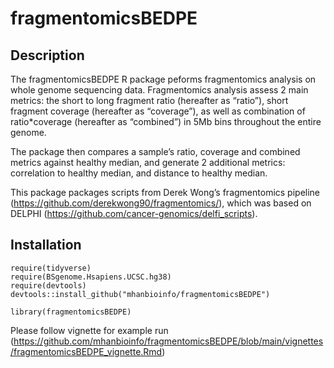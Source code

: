 # fragmentomicsBEDPE

## Description

The fragmentomicsBEDPE R package peforms fragmentomics analysis on whole genome sequencing data. Fragmentomics analysis assess 2 main metrics: the short to long fragment ratio (hereafter as “ratio”), short fragment coverage (hereafter as “coverage”), as well as combination of ratio*coverage (hereafter as “combined”) in 5Mb bins throughout the entire genome.

The package then compares a sample’s ratio, coverage and combined metrics against healthy median, and generate 2 additional metrics: correlation to healthy median, and distance to healthy median.

This package packages scripts from Derek Wong’s fragmentomics pipeline (https://github.com/derekwong90/fragmentomics/), which was based on DELPHI (https://github.com/cancer-genomics/delfi_scripts).

## Installation

```
require(tidyverse)
require(BSgenome.Hsapiens.UCSC.hg38)
require(devtools)
devtools::install_github("mhanbioinfo/fragmentomicsBEDPE")

library(fragmentomicsBEDPE)
```
Please follow vignette for example run (https://github.com/mhanbioinfo/fragmentomicsBEDPE/blob/main/vignettes/fragmentomicsBEDPE_vignette.Rmd)
